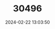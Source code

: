 ---
title: "30496"
category: "Pseudopanax ferox"
draft: false
date: 2024-02-22 13:03:50
languages:
  English: ["Fierce lancewood"]
---